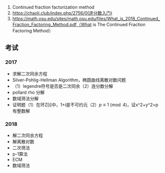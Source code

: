 1. Continued fraction factorization method
2. https://chaoli.club/index.php/2756/0(连分数入门)
3. https://math.osu.edu/sites/math.osu.edu/files/What_is_2018_Continued_Fraction_Factoring_Method.pdf（What is The Continued Fraction Factoring Method）


## 考试

### 2017

- 求解二次同余方程
- Silver-Pohlig-Hellman Algorithm，椭圆曲线离散对数问题
- （1）legendre符号是否是二次同余（2）连分数分解
- pollard rho 分解
- 数域筛法分解
- 证明题（1）在环Z[i]中，1+i是不可约元（2）$p\equiv 1\pmod{4}$，证x^2+y^2=p有整数解

### 2018

- 解二次同余方程
- 解离散对数
- 二次筛法
- p-1算法
- ECM
- 数域筛法